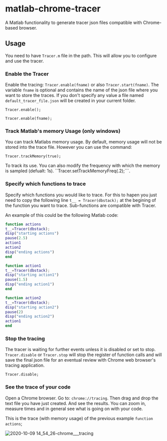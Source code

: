 # matlab-chrome-tracer
A Matlab functionality to generate tracer json files compatible with Chrome-based browser.

## Usage

You need to have ```Tracer.m``` file in the path. This will allow you to configure and use the tracer.

### Enable the Tracer
Enable the tracing: ```Tracer.enable(fname)``` or also ```Tracer.start(fname)```. The variable ```fname``` is optional and contains the name of the json file where you want to store the traces. If you don't specify any value a file named ```default_tracer_file.json``` will be created in your current folder. 

```
Tracer.enable();
```
```
Tracer.enable(fname);
```
### Track Matlab's memory Usage (only windows)
You can track Matlabs memory usage. By default, memory usage will not be stored into the trace file. However you can use the command: 
```
Tracer.trackMemory(true);
```
To track its use. 
You can also modify the frequency with which the memory is sampled (defualt: 1s). ``Tracer.setTrackMemoryFreq(.2);```.

### Specify which functions to trace
Specify which functions you would like to trace. For this to hapen you just need to copy the following line ```t__ = Tracer(dbstack);``` at the begining of the function you want to trace. Sub-functions are compatible with Tracer.

An example of this could be the following Matlab code: 

```matlab
function actions
t__=Tracer(dbstack);
disp("starting actions")
pause(2.5)
action1
action2
disp("ending actions")
end

function action1
t__=Tracer(dbstack);
disp("starting action1")
pause(1.5)
disp("ending action1")
end

function action2
t__=Tracer(dbstack);
disp("starting action2")
pause(2)
disp("ending action2")
action1
end
```
### Stop the tracing
The tracer is waiting for further events unless it is disabled or set to stop. ```Tracer.disable``` or ```Tracer.stop``` will stop the register of function calls and will save the final json file for an eventual review with Chrome web browser's tracing application.
```
Tracer.disable;
```

### See the trace of your code
Open a Chrome browser. Go to: ```chrome://tracing```. Then drag and drop the text file you have just created. And see the results. You can zoom in, measure times and in general see what is going on with your code. 

This is the trace (with memory usage) of the previous example ```function actions```;

![2020-10-09 14_54_26-chrome___tracing](https://user-images.githubusercontent.com/8955424/95626594-2fbc8200-0a40-11eb-9285-c377736b8011.png)
